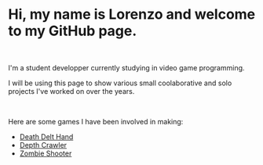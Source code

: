 <h1>Hi, my name is Lorenzo and welcome to my GitHub page.</h1>
<br>
<p>I'm a student developper currently studying in video game programming.</p>
<p>I will be using this page to show various small coolaborative and solo projects I've worked on over the years.</p>
<br>
<p>Here are some games I have been involved in making:</p>
<ul>
<li><a href="#" target="_blank">Death Delt Hand</a></li>
<li><a href="#" target="_blank">Depth Crawler</a></li>
<li><a href="#" target="_blank">Zombie Shooter</a></li>
</ul>
